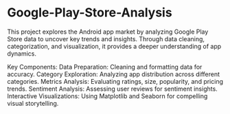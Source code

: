 # Google-Play-Store-Analysis
This project explores the Android app market by analyzing Google Play Store data to uncover key trends and insights. Through data cleaning, categorization, and visualization, it provides a deeper understanding of app dynamics.

Key Components:
Data Preparation: Cleaning and formatting data for accuracy.
Category Exploration: Analyzing app distribution across different categories.
Metrics Analysis: Evaluating ratings, size, popularity, and pricing trends.
Sentiment Analysis: Assessing user reviews for sentiment insights.
Interactive Visualizations: Using Matplotlib and Seaborn for compelling visual storytelling.
